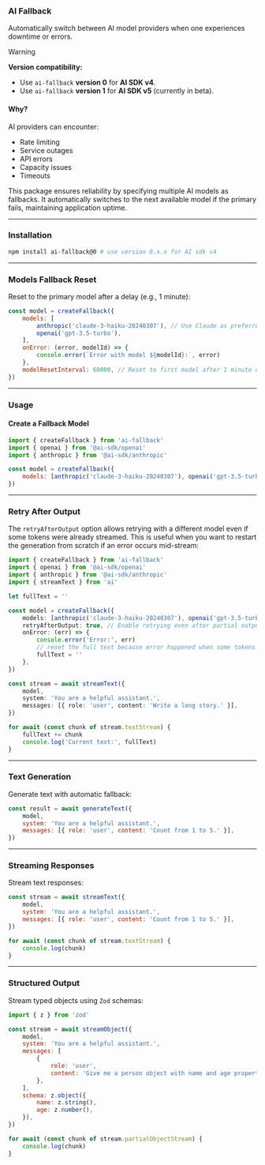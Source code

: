 ### AI Fallback

Automatically switch between AI model providers when one experiences downtime or errors.

> [!warning]
> **Version compatibility:**
> - Use `ai-fallback` **version 0** for **AI SDK v4**.<br>
> - Use `ai-fallback` **version 1** for **AI SDK v5** (currently in beta).

#### Why?

AI providers can encounter:

-   Rate limiting
-   Service outages
-   API errors
-   Capacity issues
-   Timeouts

This package ensures reliability by specifying multiple AI models as fallbacks. It automatically switches to the next available model if the primary fails, maintaining application uptime.

---

### Installation

```bash
npm install ai-fallback@0 # use version 0.x.x for AI sdk v4
```

---

### Models Fallback Reset

Reset to the primary model after a delay (e.g., 1 minute):

```javascript
const model = createFallback({
    models: [
        anthropic('claude-3-haiku-20240307'), // Use Claude as preferred model
        openai('gpt-3.5-turbo'),
    ],
    onError: (error, modelId) => {
        console.error(`Error with model ${modelId}:`, error)
    },
    modelResetInterval: 60000, // Reset to first model after 1 minute of the first error
})
```

---

### Usage

#### Create a Fallback Model

```javascript
import { createFallback } from 'ai-fallback'
import { openai } from '@ai-sdk/openai'
import { anthropic } from '@ai-sdk/anthropic'

const model = createFallback({
    models: [anthropic('claude-3-haiku-20240307'), openai('gpt-3.5-turbo')],
})
```

---

### Retry After Output

The `retryAfterOutput` option allows retrying with a different model even if some tokens were already streamed. This is useful when you want to restart the generation from scratch if an error occurs mid-stream:

```ts
import { createFallback } from 'ai-fallback'
import { openai } from '@ai-sdk/openai'
import { anthropic } from '@ai-sdk/anthropic'
import { streamText } from 'ai'

let fullText = ''

const model = createFallback({
    models: [anthropic('claude-3-haiku-20240307'), openai('gpt-3.5-turbo')],
    retryAfterOutput: true, // Enable retrying even after partial output
    onError: (err) => {
        console.error('Error:', err)
        // reset the full text because error happened when some tokens were already streamed in
        fullText = ''
    },
})

const stream = await streamText({
    model,
    system: 'You are a helpful assistant.',
    messages: [{ role: 'user', content: 'Write a long story.' }],
})

for await (const chunk of stream.textStream) {
    fullText += chunk
    console.log('Current text:', fullText)
}
```

---

### Text Generation

Generate text with automatic fallback:

```javascript
const result = await generateText({
    model,
    system: 'You are a helpful assistant.',
    messages: [{ role: 'user', content: 'Count from 1 to 5.' }],
})
```

---

### Streaming Responses

Stream text responses:

```javascript
const stream = await streamText({
    model,
    system: 'You are a helpful assistant.',
    messages: [{ role: 'user', content: 'Count from 1 to 5.' }],
})

for await (const chunk of stream.textStream) {
    console.log(chunk)
}
```

---

### Structured Output

Stream typed objects using `Zod` schemas:

```javascript
import { z } from 'zod'

const stream = await streamObject({
    model,
    system: 'You are a helpful assistant.',
    messages: [
        {
            role: 'user',
            content: 'Give me a person object with name and age properties.',
        },
    ],
    schema: z.object({
        name: z.string(),
        age: z.number(),
    }),
})

for await (const chunk of stream.partialObjectStream) {
    console.log(chunk)
}
```
